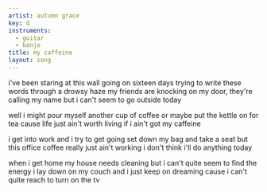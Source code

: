 ```yaml
---
artist: autumn grace
key: d
instruments:
  - guitar
  - banjo
title: my caffeine
layout: song
---
```

i've been staring at this wall going on sixteen days
trying to write these words through a drowsy haze
my friends are knocking on my door, they're calling my name
but i can't seem to go outside today

well i might pour myself another cup of coffee
or maybe put the kettle on for tea
cause life just ain't worth living
if i ain't got my caffeine

i get into work and i try to get going
set down my bag and take a seat
but this office coffee really just ain't working
i don't think i'll do anything today

when i get home my house needs cleaning
but i can't quite seem to find the energy
i lay down on my couch and i just keep on dreaming
cause i can't quite reach to turn on the tv